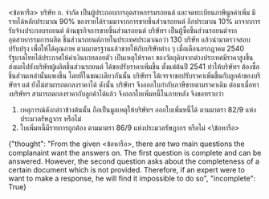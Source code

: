 <user> <ข้อหารือ> บริษัท ก. จำกัด เป็นผู้ประกอบการอุตสาหกรรมรถยนต์ และจดทะเบียนภาษีมูลค่าเพิ่ม มี
รายได้หลักประมาณ 90% ของรายได้รวมมาจากการขายชิ้นส่วนรถยนต์ อีกประมาณ 10% มาจากการ
รับจ้างประกอบรถยนต์
ด้านธุรกิจการขายชิ้นส่วนรถยนต์ บริษัทฯ เป็นผู้ซื้อชิ้นส่วนรถยนต์จากอุตสาหกรรมการผลิต
ชิ้นส่วนรถยนต์ภายในประเทศประมาณกว่า 130 บริษัท แล้วนำมาตรวจสอบปรับปรุง เพื่อให้ได้คุณภาพ
ตามมาตรฐานแล้วขายให้กับบริษัทต่าง ๆ
เมื่อเดือนกรกฎาคม 2540 รัฐบาลไทยได้ประกาศให้ค่าเงินบาทลอยตัว เป็นเหตุให้ราคา
ของวัตถุดิบจากต่างประเทศมีราคาสูงขึ้น ส่งผลไปยังบริษัทผู้ผลิตชิ้นส่วนรถยนต์ ได้ขอปรับราคาเพิ่มขึ้น
ตั้งแต่ต้นปี 2541 ทำให้บริษัทฯ ต้องซื้อชิ้นส่วนเหล่านั้นแพงขึ้น
โดยที่ในขณะเดียวกันนั้น บริษัทฯ ได้เจรจาขอปรับราคาเพิ่มขึ้นกับลูกค้าของบริษัทฯ แต่
ยังไม่สามารถตกลงราคาได้ ดังนั้น บริษัทฯ จึงออกใบกำกับภาษีขายตามราคาเดิม ต่อมาเมื่อทางบริษัทฯ
สามารถตกลงราคากับลูกค้าได้แล้ว จึงออกใบเพิ่มหนี้ในภายหลัง
จึงขอทราบว่า
1. เหตุการณ์ดังกล่าวข้างต้นนั้น ถือเป็นมูลเหตุให้บริษัทฯ ออกใบเพิ่มหนี้ได้ ตามมาตรา
82/9 แห่งประมวลรัษฎากร หรือไม่
2. ใบเพิ่มหนี้มีรายการถูกต้อง ตามมาตรา 86/9 แห่งประมวลรัษฎากร หรือไม่ <\ข้อหารือ>

<assistant> {"thought": "From the given <ข้อหารือ>, there are two main questions the complanaint want the answers on. The first question is complete and can be answered. However, the second question asks about the completeness of a certain document which is not provided. Therefore, if an expert were to want to make a response, he will find it impossible to do so",
"incomplete": True}